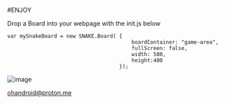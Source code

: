 #ENJOY

Drop a Board into your webpage with the init.js below


    var mySnakeBoard = new SNAKE.Board( {
                                            boardContainer: "game-area",
                                            fullScreen: false,
                                            width: 580,
                                            height:400
                                        });
                                    



![image](https://user-images.githubusercontent.com/119916323/227504921-f114f9a6-bcc0-4cba-afae-413c2454921d.png)












ohandroid@proton.me
